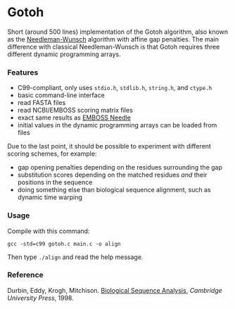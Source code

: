 Gotoh
=====


Short (around 500 lines) implementation of the Gotoh algorithm, also known as the
[Needleman-Wunsch](http://en.wikipedia.org/wiki/Needleman-Wunsch) algorithm with affine gap penalties.
The main difference with classical Needleman-Wunsch is that Gotoh requires three different
dynamic programming arrays.


### Features ###

* C99-compliant, only uses `stdio.h`, `stdlib.h`, `string.h`, and `ctype.h`
* basic command-line interface
* read FASTA files
* read NCBI/EMBOSS scoring matrix files
* exact same results as [EMBOSS Needle](http://www.ebi.ac.uk/Tools/psa/emboss_needle/)
* initial values in the dynamic programming arrays can be loaded from files

Due to the last point, it should be possible to experiment with different scoring schemes, for example:
* gap opening penalties depending on the residues surrounding the gap
* substitution scores depending on the matched residues *and* their positions in the sequence
* doing something else than biological sequence alignment, such as dynamic time warping


### Usage ###

Compile with this command:
```
gcc -std=c99 gotoh.c main.c -o align
```
Then type `./align` and read the help message.


### Reference ###
Durbin, Eddy, Krogh, Mitchison. [Biological Sequence Analysis](http://books.google.com/books?id=R5P2GlJvigQC),
*Cambridge University Press*, 1998.

